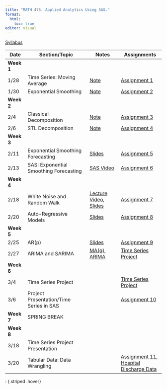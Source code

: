 ```yaml
---
title: "MATH 475. Applied Analytics Using SAS."
format: 
  html:
    toc: true
editor: visual
---
```






[Syllabus](syllabus.html)

| Date | Section/Topic | Notes | Assignments |
|----------------|----------------|--------------------------|----------------|
| **Week 1** |  |  |  |
| 1/28 | Time Series: Moving Average       | [Note](slides/1_time_series_smoothing_ma.pdf)   | [Assignment 1](assignments/assignment1.html) |
| 1/30 | Exponential Smoothing |[Note](slides/2_time_series_smoothing_exponential.pdf)  | [Assignment 2](assignments/assignment2.html) |
| **Week 2** |  |  |  |
| 2/4        |  Classical Decomposition                                 | [Note](slides/4_decomposition_stl_2025.pdf)                                               | [Assignment 3](assignments/assignment3.html)  |
| 2/6        |  STL Decomposition                                 | [Note](slides/4_decomposition_stl_2025.pdf)                                               | [Assignment 4](assignments/assignment4.html)  |
| **Week 3** |                                   |                                                                                  |                                              |
| 2/11       | Exponential Smoothing Forecasting | [Slides](slides/5.html)                                                          | [Assignment 5](assignments/assignment5.html) |
| 2/13       | SAS: Exponential Smoothing Forecasting | [SAS Video](https://bryant.hosted.panopto.com/Panopto/Pages/Viewer.aspx?id=d2ab7f3b-1a90-484f-8261-b283012f335c)                                                          | [Assignment 6](assignments/assignment6_2025.html) |
| **Week 4** |                                   |                                                                                  |                                              |
| 2/18       | White Noise and Random Walk |[Lecture Video](https://bryant.hosted.panopto.com/Panopto/Pages/Viewer.aspx?id=11fe3501-60f8-42ac-bd97-b288008cb96a), [Slides](slides/6_wn_rw2.html)                                                          | [Assignment 7](assignments/assignment7_2025.html) |
| 2/20       | Auto-Regressive Models | [Slides](slides/7.html)                                                          | [Assignment 8](assignments/assignment8_2025.html) |
| **Week 5** |                                   |                                                                        ||
| 2/25       | AR(p)           |  [Slides](slides/8.html)         |   [Assignment 9](assignments/assignment9_2025.html)                                           |
| 2/27       | ARIMA and SARIMA          | [MA(q)](slides/9.html), [ARIMA](slides/10_arima.html)  | [Time Series Project](slides/project_ts.html)                                             |
| **Week 6** | |||
| 3/4       | Time Series Project      |     |  [Time Series Project](slides/project_ts.html)  | 
| 3/6       | Project Presentation/Time Series in SAS      |     | [Assignment 10](assignments/assignment10.html)   | 
| **Week 7** | SPRING BREAK |||
| **Week 8** | |||
| 3/18       | Time Series Project Presentation      |     |    | 
| 3/20      |  Tabular Data: Data Wrangling      |     | [Assignment 11](assignments/assignment_tabular_1.html), <br> [Hospital Discharge Data](https://drive.google.com/drive/folders/15QNBf6YYKocK2nNIfpKDer58kQnCPNZJ?usp=sharing)   | 
: {.striped .hover}



